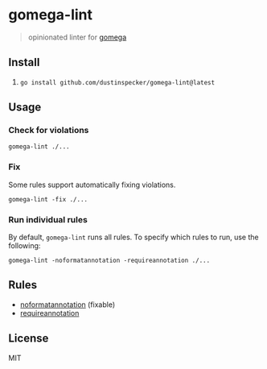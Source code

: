 # gomega-lint

> opinionated linter for [gomega](https://onsi.github.io/gomega/)

## Install

1. `go install github.com/dustinspecker/gomega-lint@latest`

## Usage

### Check for violations

```shell
gomega-lint ./...
```

### Fix

Some rules support automatically fixing violations.

```shell
gomega-lint -fix ./...
```

### Run individual rules

By default, `gomega-lint` runs all rules. To specify which rules to run, use the following:

```shell
gomega-lint -noformatannotation -requireannotation ./...
```

## Rules

- [noformatannotation](docs/rules/noformatannotation.md) (fixable)
- [requireannotation](docs/rules/requireannotation.md)

## License
MIT

